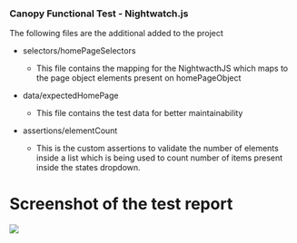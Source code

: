 ### Canopy Functional Test - Nightwatch.js
 
 The following files are the additional added to the project
 
  * selectors/homePageSelectors 
    + This file contains the mapping for the NightwacthJS which maps to  the page object elements present on homePageObject
    
  * data/expectedHomePage
    + This file contains the test data for better maintainability 
    
  * assertions/elementCount
    + This is the custom assertions to validate the number of elements inside a list which is being used to count number of items present inside the states dropdown.

# Screenshot of the test report

![](https://s3-ap-southeast-2.amazonaws.com/canopydomain/CanopyTestReport.jpg)